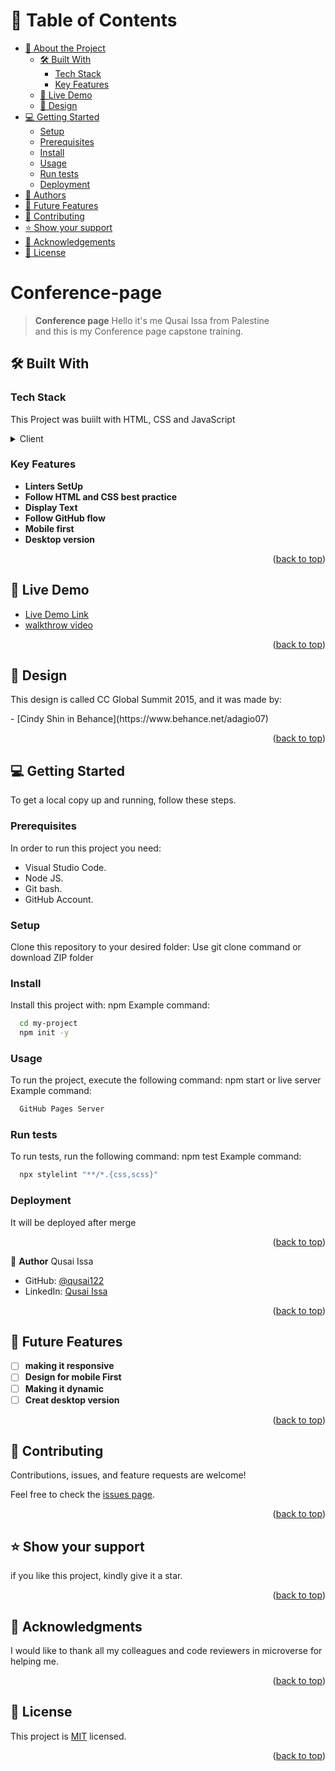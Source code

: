 <a name="readme-top"></a>

<!-- TABLE OF CONTENTS -->

# 📗 Table of Contents

- [📖 About the Project](#about-project)
  - [🛠 Built With](#built-with)
    - [Tech Stack](#tech-stack)
    - [Key Features](#key-features)
  - [🚀 Live Demo](#live-demo)
  - [🎨 Design ](#design-idea)
- [💻 Getting Started](#getting-started)
  - [Setup](#setup)
  - [Prerequisites](#prerequisites)
  - [Install](#install)
  - [Usage](#usage)
  - [Run tests](#run-tests)
  - [Deployment](#Deployment)
- [👥 Authors](#authors)
- [🔭 Future Features](#future-features)
- [🤝 Contributing](#contributing)
- [⭐️ Show your support](#support)
- [🙏 Acknowledgements](#acknowledgements)
- [📝 License](#license)

<!-- PROJECT DESCRIPTION -->

# Conference-page <a name="about-project"></a>

> **Conference page**
> Hello it's me Qusai Issa from Palestine<br/>
> and this is my Conference page capstone training.

## 🛠 Built With <a name="built-with"></a>

### Tech Stack <a name="tech-stack"></a>

This Project was buiilt with HTML, CSS and JavaScript

<details>
  <summary>Client</summary>
  <ul>
    <li><a href="https://html.com/">HTML</a></li>
  </ul>
    <ul>
    <li><a href="https://www.javascript.com/">JavaScript</a></li>
  </ul>
</details>

<!-- Features -->

### Key Features <a name="key-features"></a>

- **Linters SetUp**
- **Follow HTML and CSS best practice**
- **Display Text**
- **Follow GitHub flow**
- **Mobile first**
- **Desktop version**

<p align="right">(<a href="#readme-top">back to top</a>)</p>

<!-- LIVE DEMO -->

## 🚀 Live Demo <a name="live-demo"></a>

- [Live Demo Link](https://qusai122.github.io/conference-page/)
- [walkthrow video](https://www.loom.com/share/5c8469aec3254c14991b6da50d96d151)

<p align="right">(<a href="#readme-top">back to top</a>)</p>


## 🎨 Design <a name="design-idea"></a>

<p>This design is called CC Global Summit 2015, and it was made by:</p>
- [Cindy Shin in Behance](https://www.behance.net/adagio07)

<p align="right">(<a href="#readme-top">back to top</a>)</p>

<!-- GETTING STARTED -->

## 💻 Getting Started <a name="getting-started"></a>

To get a local copy up and running, follow these steps.

### Prerequisites

In order to run this project you need:

- Visual Studio Code.
- Node JS.
- Git bash.
- GitHub Account.

### Setup

Clone this repository to your desired folder:
Use git clone command or download ZIP folder

### Install

Install this project with:
npm
Example command:

```sh
  cd my-project
  npm init -y
```

### Usage

To run the project, execute the following command:
npm start or live server
Example command:

```sh
  GitHub Pages Server
```

### Run tests

To run tests, run the following command:
npm test
Example command:

```sh
  npx stylelint "**/*.{css,scss}"
```

### Deployment

It will be deployed after merge

<p align="right">(<a href="#readme-top">back to top</a>)</p>

<!-- AUTHORS -->

👤 **Author**
Qusai Issa

- GitHub: [@qusai122](https://github.com/qusai122)
- LinkedIn: [Qusai Issa](https://www.linkedin.com/in/qusai-issa-ab5a59156/)


<p align="right">(<a href="#readme-top">back to top</a>)</p>

<!-- FUTURE FEATURES -->

## 🔭 Future Features <a name="future-features"></a>

- [ ] **making it responsive**
- [ ] **Design for mobile First**
- [ ] **Making it dynamic**
- [ ] **Creat desktop version**

<p align="right">(<a href="#readme-top">back to top</a>)</p>

<!-- CONTRIBUTING -->

## 🤝 Contributing <a name="contributing"></a>

Contributions, issues, and feature requests are welcome!

Feel free to check the [issues page](../../issues/).

<p align="right">(<a href="#readme-top">back to top</a>)</p>

<!-- SUPPORT -->

## ⭐️ Show your support <a name="support"></a>

if you like this project, kindly give it a star.

<p align="right">(<a href="#readme-top">back to top</a>)</p>

<!-- ACKNOWLEDGEMENTS -->

## 🙏 Acknowledgments <a name="acknowledgements"></a>

I would like to thank all my colleagues and code reviewers in microverse for helping me.

<p align="right">(<a href="#readme-top">back to top</a>)</p>

<!-- LICENSE -->

## 📝 License <a name="license"></a>

This project is [MIT](./LICENSE.md) licensed.

<p align="right">(<a href="#readme-top">back to top</a>)</p>
